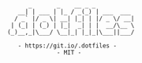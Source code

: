                       _       _    __ _ _
                   __| | ___ | |_ / _(_) | ___  ___
                  / _` |/ _ \| __| |_| | |/ _ \/ __|
                 | (_| | (_) | |_|  _| | |  __/\__ \
                (_)__,_|\___/ \__|_| |_|_|\___||___/
 
                   - https://git.io/.dotfiles -
                              - MIT -
